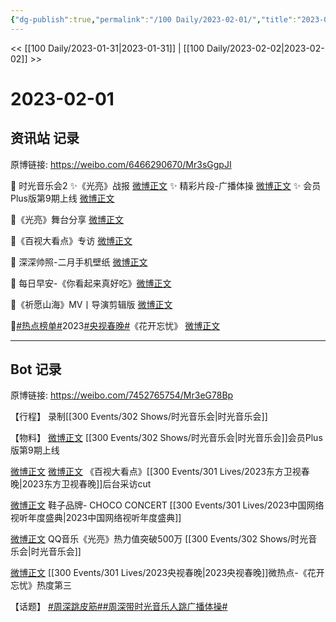 ```yaml
---
{"dg-publish":true,"permalink":"/100 Daily/2023-02-01/","title":"2023-02-01","created":"2023-02-02T14:24:15.000+08:00","updated":"2023-03-15T16:51:58.495+08:00"}
---
```



<< [[100 Daily/2023-01-31\|2023-01-31]] | [[100 Daily/2023-02-02\|2023-02-02]] >>

# 2023-02-01

## 资讯站 记录

原博链接: https://weibo.com/6466290670/Mr3sGgpJI

🌟 时光音乐会2
✨《光亮》战报 [微博正文](https://m.weibo.cn/6466290670/4864404299976030)
✨ 精彩片段-广播体操 [微博正文](https://m.weibo.cn/6466290670/4864446713569027)
✨ 会员Plus版第9期上线 [微博正文](https://m.weibo.cn/6466290670/4864403625477951)

🌟《光亮》舞台分享 [微博正文](https://m.weibo.cn/6466290670/4864291595879468)

🌟《百视大看点》专访 [微博正文](https://m.weibo.cn/6466290670/4864467358193697)

🌟 深深帅照-二月手机壁纸 [微博正文](https://m.weibo.cn/6466290670/4864419471561655)

🌟 每日早安-《你看起来真好吃》[微博正文](https://m.weibo.cn/6466290670/4864258330593221)

🌟《祈愿山海》MV丨导演剪辑版 [微博正文](https://m.weibo.cn/6466290670/4864468632999811)

🌟[#热点榜单#](https://s.weibo.com/weibo?q=%23%E7%83%AD%E7%82%B9%E6%A6%9C%E5%8D%95%23)2023[#央视春晚#](https://s.weibo.com/weibo?q=%23%E5%A4%AE%E8%A7%86%E6%98%A5%E6%99%9A%23)《花开忘忧》
[微博正文](https://m.weibo.cn/6466290670/4864473876405241)

---
## Bot 记录

原博链接: https://weibo.com/7452765754/Mr3eG78Bp

【行程】
录制[[300 Events/302 Shows/时光音乐会\|时光音乐会]]

【物料】
[微博正文](https://m.weibo.cn/1663088660/4864397794875700) [[300 Events/302 Shows/时光音乐会\|时光音乐会]]会员Plus版第9期上线

[微博正文](https://m.weibo.cn/1371117067/4864387715960306) [微博正文](https://m.weibo.cn/6466290670/4864467358193697) 《百视大看点》[[300 Events/301 Lives/2023东方卫视春晚\|2023东方卫视春晚]]后台采访cut

[微博正文](https://m.weibo.cn/6187961843/4864369131258343) 鞋子品牌- CHOCO CONCERT [[300 Events/301 Lives/2023中国网络视听年度盛典\|2023中国网络视听年度盛典]]

[微博正文](https://m.weibo.cn/2169129705/4864394980235528) QQ音乐《光亮》热力值突破500万 [[300 Events/302 Shows/时光音乐会\|时光音乐会]]

[微博正文](https://m.weibo.cn/3960037780/4864415017469219) [[300 Events/301 Lives/2023央视春晚\|2023央视春晚]]微热点-《花开忘忧》热度第三

【话题】
[#周深跳皮筋#](https://s.weibo.com/weibo?q=%23%E5%91%A8%E6%B7%B1%E8%B7%B3%E7%9A%AE%E7%AD%8B%23)[#周深带时光音乐人跳广播体操#](https://s.weibo.com/weibo?q=%23%E5%91%A8%E6%B7%B1%E5%B8%A6%E6%97%B6%E5%85%89%E9%9F%B3%E4%B9%90%E4%BA%BA%E8%B7%B3%E5%B9%BF%E6%92%AD%E4%BD%93%E6%93%8D%23)
